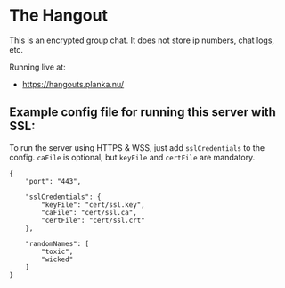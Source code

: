 The Hangout
===========

This is an encrypted group chat. It does not store ip numbers, chat logs, etc.

Running live at:

* https://hangouts.planka.nu/


Example config file for running this server with SSL:
-----------------------------------------------------

To run the server using HTTPS & WSS, just add `sslCredentials` to the config. `caFile` is optional, but `keyFile` and `certFile` are mandatory.

	{
		"port": "443",

		"sslCredentials": {
			"keyFile": "cert/ssl.key",
			"caFile": "cert/ssl.ca",
			"certFile": "cert/ssl.crt"
		},

		"randomNames": [
			"toxic",
			"wicked"
		]
	}

